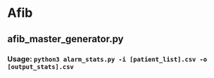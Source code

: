# Afib

## afib_master_generator.py

### Usage: ```python3 alarm_stats.py -i [patient_list].csv -o [output_stats].csv```
